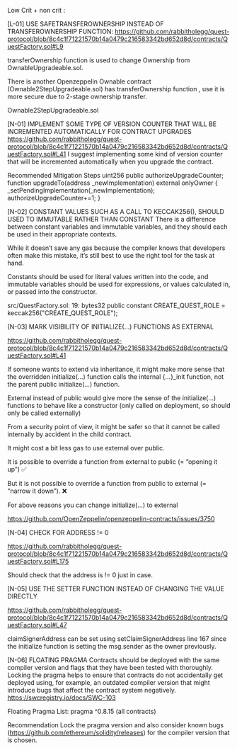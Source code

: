 Low Crit + non crit :

[L-01] USE SAFETRANSFEROWNERSHIP INSTEAD OF TRANSFEROWNERSHIP FUNCTION:
 https://github.com/rabbitholegg/quest-protocol/blob/8c4c1f71221570b14a0479c216583342bd652d8d/contracts/QuestFactory.sol#L9

transferOwnership function is used to change Ownership from OwnableUpgradeable.sol.

There is another Openzeppelin Ownable contract (Ownable2StepUpgradeable.sol) has transferOwnership function , use it is more secure due to 2-stage ownership transfer.

Ownable2StepUpgradeable.sol

[N-01] IMPLEMENT SOME TYPE OF VERSION COUNTER THAT WILL BE INCREMENTED AUTOMATICALLY FOR CONTRACT UPGRADES
https://github.com/rabbitholegg/quest-protocol/blob/8c4c1f71221570b14a0479c216583342bd652d8d/contracts/QuestFactory.sol#L41
I suggest implementing some kind of version counter that will be incremented automatically when you upgrade the contract.

Recommended Mitigation Steps
uint256 public authorizeUpgradeCounter;
 function upgradeTo(address _newImplementation) external onlyOwner {
        _setPendingImplementation(_newImplementation);
       authorizeUpgradeCounter+=1;
    }

[N-02] CONSTANT VALUES SUCH AS A CALL TO KECCAK256(), SHOULD USED TO IMMUTABLE RATHER THAN CONSTANT
There is a difference between constant variables and immutable variables, and they should each be used in their appropriate contexts.

While it doesn’t save any gas because the compiler knows that developers often make this mistake, it’s still best to use the right tool for the task at hand.

Constants should be used for literal values written into the code, and immutable variables should be used for expressions, or values calculated in, or passed into the constructor.

src/QuestFactory.sol:
    19:     bytes32 public constant CREATE_QUEST_ROLE = keccak256("CREATE_QUEST_ROLE");

[N-03] MARK VISIBILITY OF INITIALIZE(…) FUNCTIONS AS EXTERNAL

https://github.com/rabbitholegg/quest-protocol/blob/8c4c1f71221570b14a0479c216583342bd652d8d/contracts/QuestFactory.sol#L41

If someone wants to extend via inheritance, it might make more sense that the overridden initialize(…) function calls the internal {…}_init function, not the parent public initialize(…) function.

External instead of public would give more the sense of the initialize(…) functions to behave like a constructor (only called on deployment, so should only be called externally)

From a security point of view, it might be safer so that it cannot be called internally by accident in the child contract.

It might cost a bit less gas to use external over public.

It is possible to override a function from external to public (= “opening it up”) :white_check_mark:

But it is not possible to override a function from public to external (= “narrow it down”). :x:

For above reasons you can change initialize(…) to external

https://github.com/OpenZeppelin/openzeppelin-contracts/issues/3750

[N-04] CHECK FOR ADDRESS != 0

https://github.com/rabbitholegg/quest-protocol/blob/8c4c1f71221570b14a0479c216583342bd652d8d/contracts/QuestFactory.sol#L175

Should check that the address is != 0 just in case.

[N-05] USE THE SETTER FUNCTION INSTEAD OF CHANGING THE VALUE DIRECTLY

https://github.com/rabbitholegg/quest-protocol/blob/8c4c1f71221570b14a0479c216583342bd652d8d/contracts/QuestFactory.sol#L47

claimSignerAddress can be set using setClaimSignerAddress line 167 since the initialize function is setting the msg.sender as the owner previously.

[N-06] FLOATING PRAGMA
Contracts should be deployed with the same compiler version and flags that they have been tested with thoroughly. Locking the pragma helps to ensure that contracts do not accidentally get deployed using, for example, an outdated compiler version that might introduce bugs that affect the contract system negatively.
https://swcregistry.io/docs/SWC-103

Floating Pragma List:
pragma ^0.8.15 (all contracts)

Recommendation
Lock the pragma version and also consider known bugs (https://github.com/ethereum/solidity/releases) for the compiler version that is chosen.

